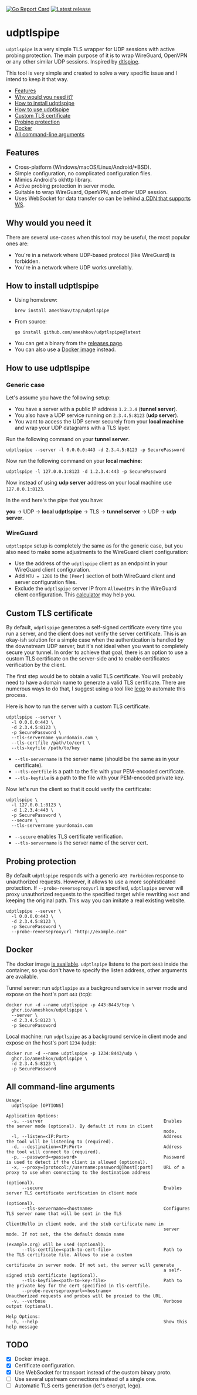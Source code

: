 [![Go Report Card](https://goreportcard.com/badge/github.com/ameshkov/udptlspipe)](https://goreportcard.com/report/ameshkov/udptlspipe)
[![Latest release](https://img.shields.io/github/release/ameshkov/udptlspipe/all.svg)](https://github.com/ameshkov/udptlspipe/releases)

# udptlspipe

`udptlspipe` is a very simple TLS wrapper for UDP sessions with active probing
protection. The main purpose of it is to wrap WireGuard, OpenVPN or any other
similar UDP sessions. Inspired by [dtlspipe][dtlspipe].

This tool is very simple and created to solve a very specific issue and I intend
to keep it that way.

* [Features](#features)
* [Why would you need it?](#why)
* [How to install udptlspipe](#install)
* [How to use udptlspipe](#howtouse)
* [Custom TLS certificate](#tlscert)
* [Probing protection](#probing)
* [Docker](#docker)
* [All command-line arguments](#allcmdarguments)

[dtlspipe]: https://github.com/SenseUnit/dtlspipe

<a id="features"></a>

## Features

* Cross-platform (Windows/macOS/Linux/Android/*BSD).
* Simple configuration, no complicated configuration files.
* Mimics Android's okhttp library.
* Active probing protection in server mode.
* Suitable to wrap WireGuard, OpenVPN, and other UDP session.
* Uses WebSocket for data transfer so can be behind
  [a CDN that supports WS][cdnwebsocket].

[cdnwebsocket]: https://www.cdnplanet.com/guides/websockets/

<a id="why"></a>

## Why would you need it

There are several use-cases when this tool may be useful, the most popular ones
are:

* You're in a network where UDP-based protocol (like WireGuard) is forbidden.
* You're in a network where UDP works unreliably.

<a id="install"></a>

## How to install udptlspipe

* Using homebrew:
    ```shell
    brew install ameshkov/tap/udptlspipe
    ```
* From source:
    ```shell
    go install github.com/ameshkov/udptlspipe@latest
    ```
* You can get a binary from the [releases page][releases].
* You can also use a [Docker image](#docker) instead.

[releases]: https://github.com/ameshkov/udptlspipe/releases

<a id="howtouse"></a>

## How to use udptlspipe

### Generic case

Let's assume you have the following setup:

* You have a server with a public IP address `1.2.3.4` (**tunnel server**).
* You also have a UDP service running on `2.3.4.5:8123` (**udp server**).
* You want to access the UDP server securely from your **local machine** and
  wrap your UDP datagrams with a TLS layer.

Run the following command on your **tunnel server**.

```shell
udptlspipe --server -l 0.0.0.0:443 -d 2.3.4.5:8123 -p SecurePassword
```

Now run the following command on your **local machine**:

```shell
udptlspipe -l 127.0.0.1:8123 -d 1.2.3.4:443 -p SecurePassword
```

Now instead of using **udp server** address on your local machine use
`127.0.0.1:8123`.

In the end here's the pipe that you have:

**you** → UDP → **local udptlspipe** → TLS → **tunnel server** → UDP → **udp
server**.

### WireGuard

`udptlspipe` setup is completely the same as for the generic case, but you also
need to make some adjustments to the WireGuard client configuration:

* Use the address of the `udptlspipe` client as an endpoint in your WireGuard
  client configuration.
* Add `MTU = 1280` to the `[Peer]` section of both WireGuard client and server
  configuration files.
* Exclude the `udptlspipe` server IP from `AllowedIPs` in the WireGuard client
  configuration. This [calculator][wireguardcalculator] may help you.

[wireguardcalculator]: https://www.procustodibus.com/blog/2021/03/wireguard-allowedips-calculator/

<a id="tlscert"></a>

## Custom TLS certificate

By default, `udptlspipe` generates a self-signed certificate every time you run
a server, and the client does not verify the server certificate. This is an
okay-ish solution for a simple case when the authentication is handled by the
downstream UDP server, but it's not ideal when you want to completely secure
your tunnel. In order to achieve that goal, there is an option to use a custom
TLS certificate on the server-side and to enable certificates verification by
the client.

The first step would be to obtain a valid TLS certificate. You will probably
need to have a domain name to generate a valid TLS certificate. There are
numerous ways to do that, I suggest using a tool like [lego][lego] to automate
this process.

Here is how to run the server with a custom TLS certificate.

```shell
udptlspipe --server \
  -l 0.0.0.0:443 \
  -d 2.3.4.5:8123 \
  -p SecurePassword \
  --tls-servername yourdomain.com \
  --tls-certfile /path/to/cert \
  --tls-keyfile /path/to/key

```

* `--tls-servername` is the server name (should be the same as in your
  certificate).
* `--tls-certfile` is a path to the file with your PEM-encoded certificate.
* `--tls-keyfile` is a path to the file with your PEM-encoded private key.

Now let's run the client so that it could verify the certificate:

```shell
udptlspipe \
  -l 127.0.0.1:8123 \
  -d 1.2.3.4:443 \
  -p SecurePassword \
  --secure \
  --tls-servername yourdomain.com

```

* `--secure` enables TLS certificate verification.
* `--tls-servername` is the server name of the server cert.

[lego]: https://go-acme.github.io/lego/usage/cli/obtain-a-certificate/

## Probing protection

By default `udptlspipe` responds with a generic `403 Forbidden` response to
unauthorized requests. However, it allows to use a more sophisticated
protection. If `--probe-reverseproxyurl` is specified, `udptlspipe` server will
proxy unauthorized requests to the specified target while rewriting `Host` and
keeping the original path. This way you can imitate a real existing website.

```shell
udptlspipe --server \
  -l 0.0.0.0:443 \
  -d 2.3.4.5:8123 \
  -p SecurePassword \
  --probe-reverseproxyurl "http://example.com"

```

<a id="docker"></a>

## Docker

The docker image [is available][dockerregistry]. `udptlspipe` listens to the
port `8443` inside the container, so you don't have to specify the listen
address, other arguments are available.

Tunnel server: run `udptlspipe` as a background service in server mode and
expose on the host's port `443` (tcp):

```shell
docker run -d --name udptlspipe -p 443:8443/tcp \
  ghcr.io/ameshkov/udptlspipe \
  --server \
  -d 2.3.4.5:8123 \
  -p SecurePassword
```

Local machine: run `udptlspipe` as a background service in client mode and
expose on the host's port `1234` (udp):

```shell
docker run -d --name udptlspipe -p 1234:8443/udp \
  ghcr.io/ameshkov/udptlspipe \
  -d 2.3.4.5:8123 \
  -p SecurePassword
```

[dockerregistry]: https://github.com/ameshkov/udptlspipe/pkgs/container/udptlspipe

<a id="allcmdarguments"></a>

## All command-line arguments

```shell
Usage:
  udptlspipe [OPTIONS]

Application Options:
  -s, --server                                              Enables the server mode (optional). By default it runs in client
                                                            mode.
  -l, --listen=<IP:Port>                                    Address the tool will be listening to (required).
  -d, --destination=<IP:Port>                               Address the tool will connect to (required).
  -p, --password=<password>                                 Password is used to detect if the client is allowed (optional).
  -x, --proxy=[protocol://username:password@]host[:port]    URL of a proxy to use when connecting to the destination address
                                                            (optional).
      --secure                                              Enables server TLS certificate verification in client mode
                                                            (optional).
      --tls-servername=<hostname>                           Configures TLS server name that will be sent in the TLS
                                                            ClientHello in client mode, and the stub certificate name in
                                                            server mode. If not set, the the default domain name
                                                            (example.org) will be used (optional).
      --tls-certfile=<path-to-cert-file>                    Path to the TLS certificate file. Allows to use a custom
                                                            certificate in server mode. If not set, the server will generate
                                                            a self-signed stub certificate (optional).
      --tls-keyfile=<path-to-key-file>                      Path to the private key for the cert specified in tls-certfile.
      --probe-reverseproxyurl=<hostname>                    Unauthorized requests and probes will be proxied to the URL.
  -v, --verbose                                             Verbose output (optional).

Help Options:
  -h, --help                                                Show this help message
```

## TODO

* [X] Docker image.
* [X] Certificate configuration.
* [X] Use WebSocket for transport instead of the custom binary proto.
* [ ] Use several upstream connections instead of a single one.
* [ ] Automatic TLS certs generation (let's encrypt, lego).